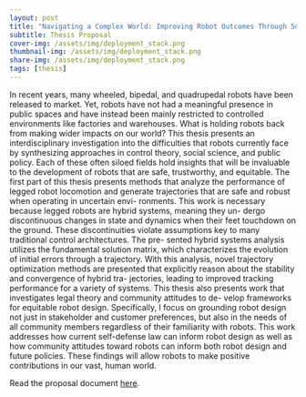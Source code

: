 ```yaml
---
layout: post
title: "Navigating a Complex World: Improving Robot Outcomes Through Social, Regulatory, and Control Theoretic Approaches"
subtitle: Thesis Proposal
cover-img: /assets/img/deployment_stack.png
thumbnail-img: /assets/img/deployment_stack.png
share-img: /assets/img/deployment_stack.png
tags: [thesis]
---
```


In recent years, many wheeled, bipedal, and quadrupedal robots have been released to market.
Yet, robots have not had a meaningful presence in public spaces and have instead been mainly
restricted to controlled environments like factories and warehouses. What is holding robots back
from making wider impacts on our world? This thesis presents an interdisciplinary investigation
into the difficulties that robots currently face by synthesizing approaches in control theory, social
science, and public policy. Each of these often siloed fields hold insights that will be invaluable to
the development of robots that are safe, trustworthy, and equitable.
The first part of this thesis presents methods that analyze the performance of legged robot
locomotion and generate trajectories that are safe and robust when operating in uncertain envi-
ronments. This work is necessary because legged robots are hybrid systems, meaning they un-
dergo discontinuous changes in state and dynamics when their feet touchdown on the ground.
These discontinuities violate assumptions key to many traditional control architectures. The pre-
sented hybrid systems analysis utilizes the fundamental solution matrix, which characterizes the
evolution of initial errors through a trajectory. With this analysis, novel trajectory optimization
methods are presented that explicitly reason about the stability and convergence of hybrid tra-
jectories, leading to improved tracking performance for a variety of systems.
This thesis also presents work that investigates legal theory and community attitudes to de-
velop frameworks for equitable robot design. Specifically, I focus on grounding robot design not
just in stakeholder and customer preferences, but also in the needs of all community members
regardless of their familiarity with robots. This work addresses how current self-defense law can
inform robot design as well as how community attitudes toward robots can inform both robot
design and future policies. These findings will allow robots to make positive contributions in our
vast, human world.

Read the proposal document [here](/assets/pdf/James_Zhu_Thesis_Proposal.pdf).
